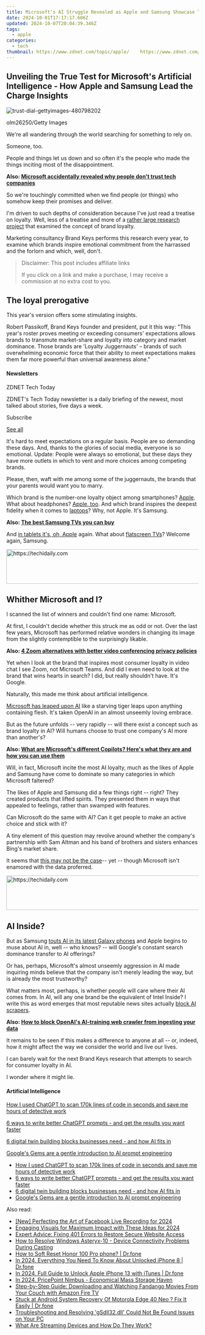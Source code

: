 ```yaml
---
title: Microsoft’s AI Struggle Revealed as Apple and Samsung Showcase Their Dominance | Insights for Tech Enthusiasts
date: 2024-10-01T17:17:17.606Z
updated: 2024-10-07T20:04:39.346Z
tags:
  - apple
categories:
  - tech
thumbnail: https://www.zdnet.com/topic/apple/    https://www.zdnet.com/a/img/resize/bc266f82f4bad01df8abcd0102cff66357b77573/2024/01/26/ea16f4d8-7647-4896-8888-73c907bd2d93/trust-dial-gettyimages-480798202.jpg?width=170&height=96&fit=crop&auto=webp
---
```


## Unveiling the True Test for Microsoft's Artificial Intelligence - How Apple and Samsung Lead the Charge  Insights

![trust-dial-gettyimages-480798202](https://www.zdnet.com/a/img/resize/6f4b6056a769e077c5109d78d608bbf1827e6199/2024/01/26/ea16f4d8-7647-4896-8888-73c907bd2d93/trust-dial-gettyimages-480798202.jpg?auto=webp&width=1280)

olm26250/Getty Images

We're all wandering through the world searching for something to rely on.

Someone, too.

People and things let us down and so often it's the people who made the things inciting most of the disappointment.

**Also: [Microsoft accidentally revealed why people don't trust tech companies](https://www.zdnet.com/article/microsoft-accidentally-revealed-why-people-dont-trust-tech-companies/)**

So we're touchingly committed when we find people (or things) who somehow keep their promises and deliver.

I'm driven to such depths of consideration because I've just read a treatise on loyalty. Well, less of a treatise and more of a [rather large research project](https://brandkeys.com/customer-loyalty-engagement-index/) that examined the concept of brand loyalty.

Marketing consultancy Brand Keys performs this research every year, to examine which brands inspire emotional commitment from the harrassed and the forlorn and which, well, don't.

>  Disclaimer: This post includes affiliate links
>
>  If you click on a link and make a purchase, I may receive a commission at no extra cost to you.
>

## The loyal prerogative

This year's version offers some stimulating insights.

Robert Passikoff, Brand Keys founder and president, put it this way: "This year's roster proves meeting or exceeding consumers' expectations allows brands to transmute market-share and loyalty into category and market dominance. Those brands are 'Loyalty Juggernauts' – brands of such overwhelming economic force that their ability to meet expectations makes them far more powerful than universal awareness alone."

#### Newsletters

ZDNET Tech Today

ZDNET's Tech Today newsletter is a daily briefing of the newest, most talked about stories, five days a week.

 Subscribe

[See all](https://www.zdnet.com/newsletters/)

It's hard to meet expectations on a regular basis. People are so demanding these days. And, thanks to the glories of social media, everyone is so emotional. Update: People were always so emotional, but these days they have more outlets in which to vent and more choices among competing brands.

Please, then, waft with me among some of the juggernauts, the brands that your parents would want you to marry.

Which brand is the number-one loyalty object among smartphones? [Apple](https://www.zdnet.com/article/best-iphone/). What about headphones? [Apple, too](https://www.zdnet.com/article/best-earbuds/). And which brand inspires the deepest fidelity when it comes to [laptops](https://www.zdnet.com/article/best-laptop/)? Why, not Apple. It's Samsung. 

**Also: [The best Samsung TVs you can buy](https://www.zdnet.com/home-and-office/home-entertainment/best-samsung-tv/)**

And [in tablets it's, oh, Apple](https://www.zdnet.com/article/best-ipad/) again. What about [flatscreen TVs](https://www.zdnet.com/home-and-office/home-entertainment/best-samsung-tv/)? Welcome again, Samsung.

<!-- affiliate ads begin -->
<a href="https://bluetties.sjv.io/c/5597632/2141687/17094" target="_top" id="2141687">
  <img src="//a.impactradius-go.com/display-ad/17094-2141687" border="0" alt="https://techidaily.com" width="728" height="90"/>
</a>
<img height="0" width="0" src="https://bluetties.sjv.io/i/5597632/2141687/17094" style="position:absolute;visibility:hidden;" border="0" />
<!-- affiliate ads end -->

## Whither Microsoft and I?

I scanned the list of winners and couldn't find one name: Microsoft.

At first, I couldn't decide whether this struck me as odd or not. Over the last few years, Microsoft has performed relative wonders in changing its image from the slightly contemptible to the surprisingly likable.

**Also: [4 Zoom alternatives with better video conferencing privacy policies](https://www.zdnet.com/article/4-zoom-alternatives-with-better-privacy-policies/)**

Yet when I look at the brand that inspires most consumer loyalty in video chat I see Zoom, not Microsoft Teams. And did I even need to look at the brand that wins hearts in search? I did, but really shouldn't have. It's Google.

Naturally, this made me think about artificial intelligence. 

[Microsoft has leaped upon AI](https://www.zdnet.com/article/i-went-to-microsoft-to-talk-about-ai-im-still-a-little-startled-but-hopeful-too/) like a starving tiger leaps upon anything containing flesh. It's taken OpenAI in an almost unseemly loving embrace.

But as the future unfolds -- very rapidly -- will there exist a concept such as brand loyalty in AI? Will humans choose to trust one company's AI more than another's? 

**Also: [What are Microsoft's different Copilots? Here's what they are and how you can use them](https://www.zdnet.com/article/what-is-microsoft-copilot-heres-everything-you-need-to-know/)**

Will, in fact, Microsoft incite the most AI loyalty, much as the likes of Apple and Samsung have come to dominate so many categories in which Microsoft faltered?

The likes of Apple and Samsung did a few things right -- right? They created products that lifted spirits. They presented them in ways that appealed to feelings, rather than swamped with features. 

Can Microsoft do the same with AI? Can it get people to make an active choice and stick with it?

A tiny element of this question may revolve around whether the company's partnership with Sam Altman and his band of brothers and sisters enhances Bing's market share. 

It seems that [this may not be the case](https://www.zdnet.com/article/bings-search-market-share-fails-to-budge-despite-ai-push/)\-- yet -- though Microsoft isn't enamored with the data proferred. 

<!-- affiliate ads begin -->
<a href="https://appsumo.8odi.net/c/5597632/2129739/7443" target="_top" id="2129739">
  <img src="//a.impactradius-go.com/display-ad/7443-2129739" border="0" alt="https://techidaily.com" width="728" height="90"/>
</a>
<img height="0" width="0" src="https://appsumo.8odi.net/i/5597632/2129739/7443" style="position:absolute;visibility:hidden;" border="0" />
<!-- affiliate ads end -->

## AI Inside?

But as Samsung [touts AI in its latest Galaxy phones](https://www.zdnet.com/article/best-samsung-phone/) and Apple begins to muse about AI in, well -- who knows? -- will Google's constant search dominance transfer to AI offerings?

Or has, perhaps, Microsoft's almost unseemly aggression in AI made inquiring minds believe that the company isn't merely leading the way, but is already the most trustworthy?

What matters most, perhaps, is whether people will care where their AI comes from. In AI, will any one brand be the equivalent of Intel Inside? I write this as word emerges that most reputable news sites actually [block AI scrapers](https://www.zdnet.com/article/how-to-block-openais-new-ai-training-web-crawler-from-ingesting-your-data/). 

**Also: [How to block OpenAI's AI-training web crawler from ingesting your data](https://www.zdnet.com/article/how-to-block-openais-new-ai-training-web-crawler-from-ingesting-your-data/)**

It remains to be seen if this makes a difference to anyone at all -- or, indeed, how it might affect the way we consider the world and live our lives.

I can barely wait for the next Brand Keys research that attempts to search for consumer loyalty in AI. 

I wonder where it might lie.

#### Artificial Intelligence

[How I used ChatGPT to scan 170k lines of code in seconds and save me hours of detective work](https://www.zdnet.com/article/how-chatgpt-scanned-170k-lines-of-code-in-seconds-and-saved-me-hours-of-work/ "How I used ChatGPT to scan 170k lines of code in seconds and save me hours of detective work")

[6 ways to write better ChatGPT prompts - and get the results you want faster](https://www.zdnet.com/article/6-ways-to-write-better-chatgpt-prompts-and-get-the-results-you-want-faster/ "6 ways to write better ChatGPT prompts - and get the results you want faster")

[6 digital twin building blocks businesses need - and how AI fits in](https://www.zdnet.com/article/6-digital-twin-building-blocks-businesses-need-and-how-ai-fits-in/ "6 digital twin building blocks businesses need - and how AI fits in")

[Google's Gems are a gentle introduction to AI prompt engineering](https://www.zdnet.com/article/googles-gems-are-a-gentle-introduction-to-ai-prompt-engineering/ "Google's Gems are a gentle introduction to AI prompt engineering")

* [How I used ChatGPT to scan 170k lines of code in seconds and save me hours of detective work](https://www.zdnet.com/article/how-chatgpt-scanned-170k-lines-of-code-in-seconds-and-saved-me-hours-of-work/ "How I used ChatGPT to scan 170k lines of code in seconds and save me hours of detective work")
* [6 ways to write better ChatGPT prompts - and get the results you want faster](https://www.zdnet.com/article/6-ways-to-write-better-chatgpt-prompts-and-get-the-results-you-want-faster/ "6 ways to write better ChatGPT prompts - and get the results you want faster")
* [6 digital twin building blocks businesses need - and how AI fits in](https://www.zdnet.com/article/6-digital-twin-building-blocks-businesses-need-and-how-ai-fits-in/ "6 digital twin building blocks businesses need - and how AI fits in")
* [Google's Gems are a gentle introduction to AI prompt engineering](https://www.zdnet.com/article/googles-gems-are-a-gentle-introduction-to-ai-prompt-engineering/ "Google's Gems are a gentle introduction to AI prompt engineering")

<ins class="adsbygoogle"
     style="display:block"
     data-ad-format="autorelaxed"
     data-ad-client="ca-pub-7571918770474297"
     data-ad-slot="1223367746"></ins>

<ins class="adsbygoogle"
     style="display:block"
     data-ad-client="ca-pub-7571918770474297"
     data-ad-slot="8358498916"
     data-ad-format="auto"
     data-full-width-responsive="true"></ins>

<span class="atpl-alsoreadstyle">Also read:</span>
<div><ul>
<li><a href="https://screen-recording.techidaily.com/new-perfecting-the-art-of-facebook-live-recording-for-2024/"><u>[New] Perfecting the Art of Facebook Live Recording for 2024</u></a></li>
<li><a href="https://article-files.techidaily.com/engaging-visuals-for-maximum-impact-with-these-ideas-for-2024/"><u>Engaging Visuals for Maximum Impact with These Ideas for 2024</u></a></li>
<li><a href="https://tech-renaissance.techidaily.com/expert-advice-fixing-401-errors-to-restore-secure-website-access/"><u>Expert Advice: Fixing 401 Errors to Restore Secure Website Access</u></a></li>
<li><a href="https://win-howtos.techidaily.com/how-to-resolve-windows-asteryx-10-device-connectivity-problems-during-casting/"><u>How to Resolve Windows Asteryx-10 - Device Connectivity Problems During Casting</u></a></li>
<li><a href="https://techidaily.com/how-to-soft-reset-honor-100-pro-phone-drfone-by-drfone-reset-android-reset-android/"><u>How to Soft Reset Honor 100 Pro phone? | Dr.fone</u></a></li>
<li><a href="https://iphone-unlock.techidaily.com/in-2024-everything-you-need-to-know-about-unlocked-iphone-8-drfone-by-drfone-ios/"><u>In 2024, Everything You Need To Know About Unlocked iPhone 8 | Dr.fone</u></a></li>
<li><a href="https://iphone-unlock.techidaily.com/in-2024-full-guide-to-unlock-apple-iphone-13-with-itunes-drfone-by-drfone-ios/"><u>In 2024, Full Guide to Unlock Apple iPhone 13 with iTunes | Dr.fone</u></a></li>
<li><a href="https://extra-guidance.techidaily.com/in-2024-pricepoint-nimbus-economical-mass-storage-haven/"><u>In 2024, PricePoint Nimbus - Economical Mass Storage Haven</u></a></li>
<li><a href="https://tech-renaissance.techidaily.com/step-by-step-guide-downloading-and-watching-fandango-movies-from-your-couch-with-amazon-fire-tv/"><u>Step-by-Step Guide: Downloading and Watching Fandango Movies From Your Couch with Amazon Fire TV</u></a></li>
<li><a href="https://howto.techidaily.com/stuck-at-android-system-recovery-of-motorola-edge-40-neo-fix-it-easily-drfone-by-drfone-fix-android-problems-fix-android-problems/"><u>Stuck at Android System Recovery Of Motorola Edge 40 Neo ? Fix It Easily | Dr.fone</u></a></li>
<li><a href="https://tech-renaissance.techidaily.com/troubleshooting-and-resolving-gsdll32dll-could-not-be-found-issues-on-your-pc/"><u>Troubleshooting and Resolving 'gSdll32.dll' Could Not Be Found Issues on Your PC</u></a></li>
<li><a href="https://tech-renaissance.techidaily.com/what-are-streaming-devices-and-how-do-they-work/"><u>What Are Streaming Devices and How Do They Work?</u></a></li>
</ul></div>

